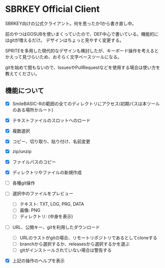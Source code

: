 # SBRKEY Official Client

SBRKEY向けの公式クライアント。何を思ったか1から書き直し中。

前のやつはGOSUBを使いまくっていたので、DEF中心で書いている。機能的にはgitが増えるだけ。
デザインはちょっと見やすく変更する。

SPRITEを多用した現代的なデザインも検討したが、キーボード操作を考えるとかえって見づらいため、おそらく文字ベースツールになる。

gitを始めて間もないので、IssuesやPullRequestなどを使用する場合は使い方を教えてください。



## 機能について

+ [x] SmileBASIC-Rの範囲の全てのディレクトリにアクセス(初期パスは本ツールのある場所かルート)
+ [x] テキストファイルのスロットへのロード
+ [x] 複数選択
+ [x] コピー、切り取り、貼り付け、名前変更
+ [x] zip/unzip
+ [x] ファイルパスのコピー
+ [x] ディレクトリやファイルの新規作成
+ [ ] 各種git操作
+ [ ] 選択中のファイルをプレビュー
	+ [ ] テキスト: TXT, LOG, PRG, DATA
	+ [ ] 画像: PNG
	+ [ ] ディレクトリ: (中身を表示)
+ [ ] URL、公開キー、gitを利用したダウンロード
	+ [ ] URLのラストがgitの場合、リモートリポジトリであるとしてcloneする
	+ [ ] branchから選択するか、releasesから選択するかを選ぶ
	+ [ ] gitがインストールされていない場合は警告する
+ [x] 上記の操作のヘルプを表示


